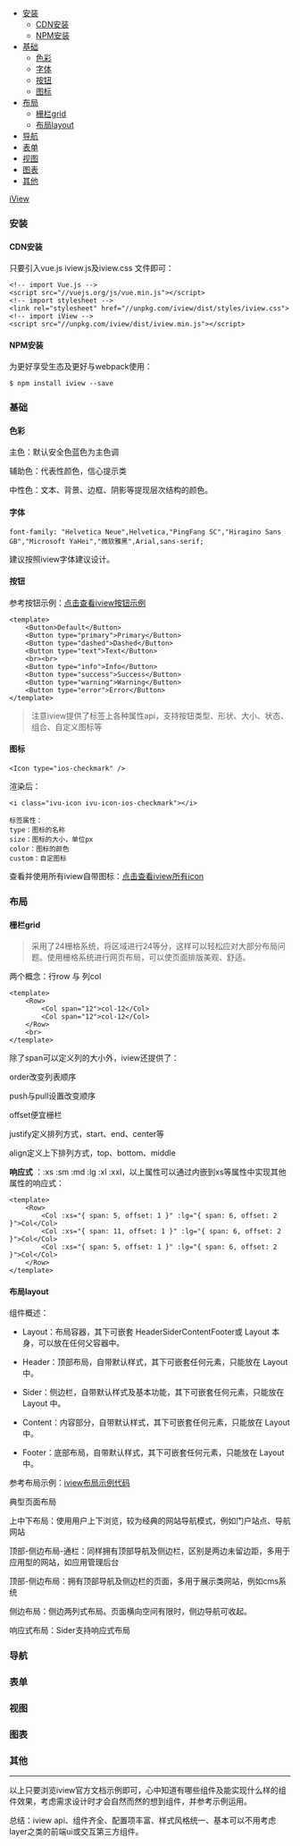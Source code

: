 


- [安装](#安装)
    - [CDN安装](#cdn安装)
    - [NPM安装](#npm安装)
- [基础](#基础)
    - [色彩](#色彩)
    - [字体](#字体)
    - [按钮](#按钮)
    - [图标](#图标)
- [布局](#布局)
    - [栅栏grid](#栅栏grid)
    - [布局layout](#布局layout)
- [导航](#导航)
- [表单](#表单)
- [视图](#视图)
- [图表](#图表)
- [其他](#其他)


[iView](https://www.iviewui.com)


### 安装

#### CDN安装

只要引入vue.js iview.js及iview.css 文件即可：

```
<!-- import Vue.js -->
<script src="//vuejs.org/js/vue.min.js"></script>
<!-- import stylesheet -->
<link rel="stylesheet" href="//unpkg.com/iview/dist/styles/iview.css">
<!-- import iView -->
<script src="//unpkg.com/iview/dist/iview.min.js"></script>
```

#### NPM安装

为更好享受生态及更好与webpack使用：

```
$ npm install iview --save
```


### 基础

#### 色彩

主色：默认安全色蓝色为主色调

辅助色：代表性颜色，信心提示类

中性色：文本、背景、边框、阴影等提现层次结构的颜色。


#### 字体

```
font-family: "Helvetica Neue",Helvetica,"PingFang SC","Hiragino Sans GB","Microsoft YaHei","微软雅黑",Arial,sans-serif;

```

建议按照iview字体建议设计。


#### 按钮

参考按钮示例：[点击查看iview按钮示例](https://www.iviewui.com/components/button)


```
<template>
    <Button>Default</Button>
    <Button type="primary">Primary</Button>
    <Button type="dashed">Dashed</Button>
    <Button type="text">Text</Button>
    <br><br>
    <Button type="info">Info</Button>
    <Button type="success">Success</Button>
    <Button type="warning">Warning</Button>
    <Button type="error">Error</Button>
</template>
```


> 注意iview提供了标签上各种属性api，支持按钮类型、形状、大小、状态、组合、自定义图标等

#### 图标

```
<Icon type="ios-checkmark" />
```

渲染后：
```
<i class="ivu-icon ivu-icon-ios-checkmark"></i>
```

    标签属性：
    type：图标的名称
    size：图标的大小，单位px
    color：图标的颜色
    custom：自定图标

查看并使用所有iview自带图标：[点击查看iview所有icon](https://www.iviewui.com/components/icon)

### 布局

#### 栅栏grid

> 采用了24栅格系统，将区域进行24等分，这样可以轻松应对大部分布局问题。使用栅格系统进行网页布局，可以使页面排版美观、舒适。

两个概念：行row 与 列col


```
<template>
    <Row>
        <Col span="12">col-12</Col>
        <Col span="12">col-12</Col>
    </Row>
    <br>
</template>
```

除了span可以定义列的大小外，iview还提供了：

order改变列表顺序

push与pull设置改变顺序

offset便宜栅栏

justify定义排列方式，start、end、center等

align定义上下排列方式，top、bottom、middle

**响应式** ：:xs :sm :md :lg :xl :xxl，以上属性可以通过内嵌到xs等属性中实现其他属性的响应式：


```
<template>
    <Row>
        <Col :xs="{ span: 5, offset: 1 }" :lg="{ span: 6, offset: 2 }">Col</Col>
        <Col :xs="{ span: 11, offset: 1 }" :lg="{ span: 6, offset: 2 }">Col</Col>
        <Col :xs="{ span: 5, offset: 1 }" :lg="{ span: 6, offset: 2 }">Col</Col>
    </Row>
</template>
```


#### 布局layout

组件概述：

- Layout：布局容器，其下可嵌套 HeaderSiderContentFooter或 Layout 本身，可以放在任何父容器中。

- Header：顶部布局，自带默认样式，其下可嵌套任何元素，只能放在 Layout 中。

- Sider：侧边栏，自带默认样式及基本功能，其下可嵌套任何元素，只能放在 Layout 中。

- Content：内容部分，自带默认样式，其下可嵌套任何元素，只能放在 Layout 中。

- Footer：底部布局，自带默认样式，其下可嵌套任何元素，只能放在 Layout 中。


参考布局示例：[iview布局示例代码](https://www.iviewui.com/components/layout)


典型页面布局

上中下布局：使用用户上下浏览，较为经典的网站导航模式，例如门户站点、导航网站

顶部-侧边布局-通栏：同样拥有顶部导航及侧边栏，区别是两边未留边距，多用于应用型的网站，如应用管理后台

顶部-侧边布局：拥有顶部导航及侧边栏的页面，多用于展示类网站，例如cms系统


侧边布局：侧边两列式布局。页面横向空间有限时，侧边导航可收起。

响应式布局：Sider支持响应式布局

### 导航 
### 表单 
### 视图 
### 图表 
### 其他

---- 

以上只要浏览iview官方文档示例即可，心中知道有哪些组件及能实现什么样的组件效果，考虑需求设计时才会自然而然的想到组件，并参考示例运用。

总结：iview api、组件齐全、配置项丰富、样式风格统一、基本可以不用考虑layer之类的前端ui或交互第三方组件。



